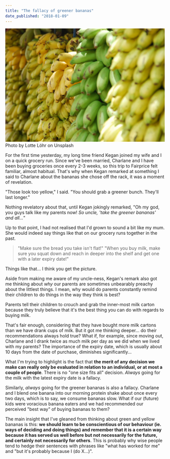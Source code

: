 ```yaml
---
title: "The fallacy of greener bananas"
date_published: "2018-01-09"
---
```


![row of bananas mostly yellow with one green](images/lotte-lohr-766.jpg) Photo by Lotte Löhr on Unsplash

For the first time yesterday, my long time friend Kegan joined my wife and I on a quick grocery run. Since we've been married, Charlane and I have been buying groceries once every 2-3 weeks, so this trip to Fairprice felt familiar, almost habitual. That's why when Kegan remarked at something I said to Charlane about the bananas she chose off the rack, it was a moment of revelation.

"Those look too yellow," I said. "You should grab a greener bunch. They'll last longer."

Nothing revelatory about that, until Kegan jokingly remarked, "Oh my god, you guys talk like my parents now! _So uncle, 'take the greener bananas' and all..._"

Up to that point, I had not realised that I'd grown to sound a bit like my mum. She would indeed say things like that on our grocery runs together in the past.

> "Make sure the bread you take isn't flat!" "When you buy milk, make sure you squat down and reach in deeper into the shelf and get one with a later expiry date!"

Things like that... I think you get the picture.

Aside from making me aware of my uncle-ness, Kegan's remark also got me thinking about _why_ our parents are sometimes unbearably preachy about the littlest things. I mean, why would do parents constantly remind their children to do things in the way they think is best?

Parents tell their children to crouch and grab the inner-most milk carton because they truly believe that it's the best thing you can do with regards to buying milk.

That's fair enough, considering that they have bought more milk cartons than we have drank cups of milk. But it got me thinking deeper... do their recommendations always hold true? What if, for example, since moving out, Charlane and I drank twice as much milk per day as we did when we lived with my parents? The importance of the expiry date, which is usually about 10 days from the date of purchase, diminishes significantly...

What I'm trying to highlight is the fact that **the merit of any decision we make can really only be evaluated in relation to an individual, or at most a couple of people**. There is no "one size fits all" decision. _Always_ going for the milk with the latest expiry date is a fallacy.

Similarly, _always_ going for the greener bananas is also a fallacy. Charlane and I blend one banana into our morning protein shake about once every two days, which is to say, we consume bananas slow. What if our (future) kids were voracious banana eaters and we had recommended our perceived "best way" of buying bananas to them?

The main insight that I've gleaned from thinking about green and yellow bananas is this: **we should learn to be conscientious of our behaviour (ie. ways of deciding and doing things) and remember that it is a certain way because it has served us well before but not necessarily for the future, and certainly not necessarily for others**. This is probably why wise people tend to hedge their sentences with phrases like "what has worked for me" and "but it's probably because I (do X...)".
